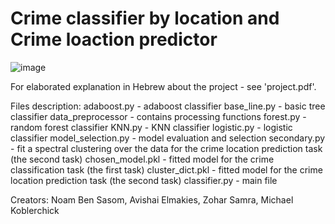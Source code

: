 # Crime classifier by location and Crime loaction predictor
![image](https://user-images.githubusercontent.com/75226397/177016618-b989fbba-b940-4fcc-aa01-56d491c4499a.png)

For elaborated explanation in Hebrew about the project - see 'project.pdf'.

Files description:
adaboost.py - adaboost classifier
base_line.py - basic tree classifier
data_preprocessor - contains processing functions
forest.py - random forest classifier
KNN.py - KNN classifier
logistic.py - logistic classifier
model_selection.py - model evaluation and selection
secondary.py - fit a spectral clustering over the data for the crime location prediction task (the second task)
chosen_model.pkl - fitted model for the crime classification task (the first task)
cluster_dict.pkl - fitted model for the crime location prediction task (the second task)
classifier.py - main file

Creators: Noam Ben Sasom, Avishai Elmakies, Zohar Samra, Michael Koblerchick
